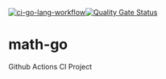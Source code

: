 [![ci-go-lang-workflow](https://github.com/maxwilkson/math-go/actions/workflows/ci.yaml/badge.svg)](https://github.com/maxwilkson/math-go/actions/workflows/ci.yaml)[![Quality Gate Status](https://sonarcloud.io/api/project_badges/measure?project=maxwilkson_math-go&metric=alert_status)](https://sonarcloud.io/summary/new_code?id=maxwilkson_math-go)

# math-go
Github Actions CI Project
